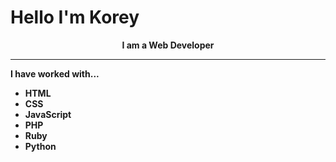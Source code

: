 # Hello I'm Korey
<p align="center"><b>
I am a Web Developer<b></p>
<hr>
I have worked with...
<br>

* HTML
* CSS
* JavaScript
* PHP
* Ruby
* Python

